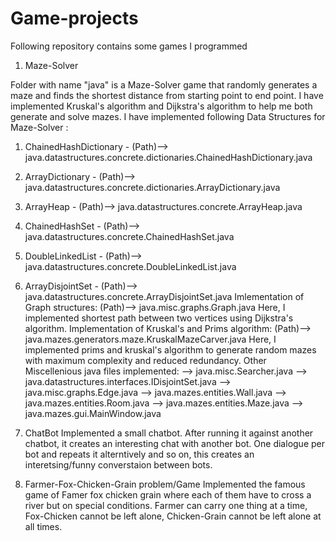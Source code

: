 # Game-projects
Following repository contains some games I programmed

1. Maze-Solver

Folder with name "java" is a Maze-Solver game that randomly generates a maze and finds the shortest distance from starting point to end point. I have implemented Kruskal's algorithm and Dijkstra's algorithm to help me both generate and solve mazes.
I have implemented following Data Structures for Maze-Solver :
1. ChainedHashDictionary - (Path)--> java.datastructures.concrete.dictionaries.ChainedHashDictionary.java
2. ArrayDictionary - (Path)--> java.datastructures.concrete.dictionaries.ArrayDictionary.java
3. ArrayHeap - (Path)--> java.datastructures.concrete.ArrayHeap.java
4. ChainedHashSet - (Path)--> java.datastructures.concrete.ChainedHashSet.java
5. DoubleLinkedList - (Path)--> java.datastructures.concrete.DoubleLinkedList.java
6. ArrayDisjointSet - (Path)--> java.datastructures.concrete.ArrayDisjointSet.java
Imlementation of Graph structures:
(Path)--> java.misc.graphs.Graph.java
Here, I implemented shortest path between two vertices using Dijkstra's algorithm. 
Implementation of Kruskal's and Prims algorithm:
(Path)--> java.mazes.generators.maze.KruskalMazeCarver.java
Here, I implemented prims and kruskal's algorithm to generate random mazes with maximum complexity and reduced redundancy.
Other Miscellenious java files implemented: 
--> java.misc.Searcher.java
--> java.datastructures.interfaces.IDisjointSet.java
--> java.misc.graphs.Edge.java
--> java.mazes.entities.Wall.java
--> java.mazes.entities.Room.java
--> java.mazes.entities.Maze.java
--> java.mazes.gui.MainWindow.java

2. ChatBot
Implemented a small chatbot. After running it against another chatbot, it creates an interesting chat with another bot. One dialogue per bot and repeats it alterntively and so on, this creates an interetsing/funny converstaion between bots.

3. Farmer-Fox-Chicken-Grain problem/Game
Implemented the famous game of Famer fox chicken grain where each of them have to cross a river but on special conditions. 
Farmer can carry one thing at a time, Fox-Chicken cannot be left alone, Chicken-Grain cannot be left alone at all times.



